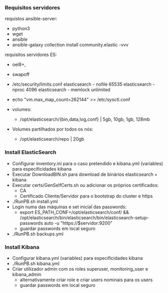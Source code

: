 ### Requisitos servidores

requistos ansible-server:
 - python3
 - wget
 - ansible
 - ansible-galaxy collection install community.elastic -vvv

requisitos servidores ES:
- oel8+,
- swapoff
- /etc/security/limits.conf
    elasticsearch  -  nofile  65535
    elasticsearch  -  nproc   4096
    elasticsearch  -  memlock unlimited
- echo "vm.max_map_count=262144" >> /etc/sysctl.conf

- volumes:
  - /opt/elasticsearch/{bin,data,log,conf} | 5gb, 10gb, 1gb, 128mb

- Volumes partilhados por todos os nós:
  - /opt/elasticsearch/repo | 20gb


### Install ElasticSearch
- Configurar inventory.ini para o caso pretendido e kibana.yml (variables) para especificidades kibana
- Executar DownloadBIN.sh para download de binários elasticsearch + kibana
- Executar certs/GenSelfCerts.sh ou adicionar os próprios certificados:
	- CA
	- Certificado Cliente/Servidor para o bootstrap do cluster e https
- ./RunPB.sh install.yml
- Login numa das máquinas e set inicial das passwords:
	- export ES_PATH_CONF=/opt/elasticsearch/conf/ && /opt/elasticsearch/bin/elasticsearch/bin/elasticsearch-setup-passwords auto -u "https://$servidor:9200"
 	- guardar passwords em local seguro
- ./RunPB.sh backups.yml

### Install Kibana
- Configurar kibana.yml (variables) para especificidades kibana
- ./RunPB.sh kibana.yml
- Criar utilizador admin com os roles superuser, monitoring_user e kibana_admin
	- alternativamente criar role e criar users nominais para os users
	- guardar passwords em local seguro 
